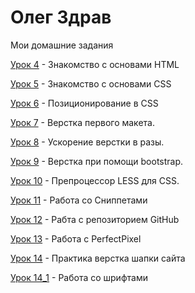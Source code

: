 # Олег Здрав
Мои домашние задания

[Урок 4](https://olegzdrav.github.io/lesson_4/ "моя домашка 4") - Знакомство с основами HTML

[Урок 5](https://olegzdrav.github.io/lesson_5/ "моя домашка 5") - Знакомство с основами CSS

[Урок 6](https://olegzdrav.github.io/lesson_6/ "моя домашка 6") - Позиционирование в CSS

[Урок 7](https://olegzdrav.github.io/lesson_7/ "моя домашка 7") - Верстка первого макета.

[Урок 8](https://olegzdrav.github.io/lesson_8/ "моя домашка 8") - Ускорение верстки в разы.

[Урок 9](https://olegzdrav.github.io/lesson_9/ "моя домашка 9") - Верстка при помощи bootstrap.

[Урок 10](https://olegzdrav.github.io/lesson_10/ "моя домашка 10") - Препроцессор LESS для CSS.

[Урок 11](https://olegzdrav.github.io/lesson_11/ "моя домашка 11") - Работа со Сниппетами

[Урок 12](https://olegzdrav.github.io/lesson_12/ "моя домашка 12") - Рабта с репозиторием GitHub

[Урок 13](https://olegzdrav.github.io/lesson_13/ "моя домашка 13") - Работа с PerfectPixel

[Урок 14](https://olegzdrav.github.io/lesson_14/ "моя домашка 14") - Практика верстка шапки сайта

[Урок 14_1](https://olegzdrav.github.io/lesson_14_1/ "моя домашка 14_1") - Работа со шрифтами
